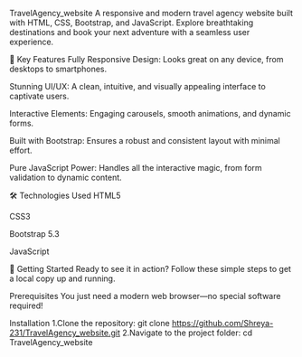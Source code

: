 TravelAgency_website
A responsive and modern travel agency website built with HTML, CSS, Bootstrap, and JavaScript. Explore breathtaking destinations and book your next adventure with a seamless user experience.

🌟 Key Features
Fully Responsive Design: Looks great on any device, from desktops to smartphones.

Stunning UI/UX: A clean, intuitive, and visually appealing interface to captivate users.

Interactive Elements: Engaging carousels, smooth animations, and dynamic forms.

Built with Bootstrap: Ensures a robust and consistent layout with minimal effort.

Pure JavaScript Power: Handles all the interactive magic, from form validation to dynamic content.

🛠️ Technologies Used
HTML5

CSS3

Bootstrap 5.3

JavaScript

🚀 Getting Started
Ready to see it in action? Follow these simple steps to get a local copy up and running.

Prerequisites
You just need a modern web browser—no special software required!

Installation
1.Clone the repository:
git clone https://github.com/Shreya-231/TravelAgency_website.git
2.Navigate to the project folder:
cd TravelAgency_website
